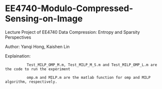 # EE4740-Modulo-Compressed-Sensing-on-Image
Lecture Project of EE4740 Data Compression: Entropy and Sparsity Perspectives


Author: Yanqi Hong, Kaishen Lin


Explaination: 

              Test_MILP_OMP_M.m, Test_MILP_M_S.m and Test_MILP_OMP_L.m are the code to run the experiment
             
              omp.m and MILP.m are the matlab function for omp and MILP algorithm, respectively.

